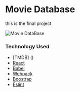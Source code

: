 # Movie Database

this is the final project

![Movie DataBase](/Users/john/Desktop/reactMovieDB-master/src/images/movie-database.gif)

### Technology Used

- [TMDB] ()
- [React](https://reactjs.org/)
- [Babel](https://babeljs.io/)
- [Webpack](https://webpack.js.org/)
- [Boostrap](https://getbootstrap.com/)
- [Eslint](https://eslint.org/)
